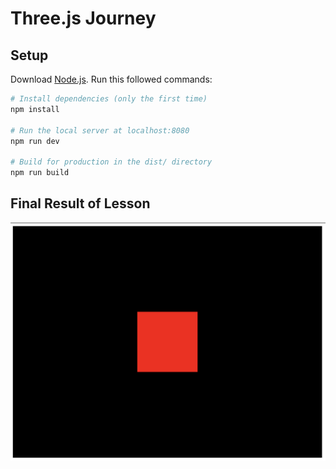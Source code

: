 # Three.js Journey

## Setup

Download [Node.js](https://nodejs.org/en/download/).
Run this followed commands:

```bash
# Install dependencies (only the first time)
npm install

# Run the local server at localhost:8080
npm run dev

# Build for production in the dist/ directory
npm run build
```

## Final Result of Lesson

![04 Webpack Final Render](Chapter-01/04-webpack/static/04-webpack-final-render.png 'Cube front side')
